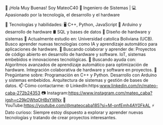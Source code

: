 👋 ¡Hola Muy Buenas! Soy MateoC40
🚀 Ingeniero de Sistemas | 💻 Apasionado por la tecnología, el desarrollo y el hardware

🔧 Tecnologías y habilidades:
🖥️ C++, Python, JavaScript
🔌 Arduino y desarrollo de hardware
🛢️ SQL y bases de datos
🔧 Diseño de hardware y sistemas
🌱 Actualmente estudio en:
Universidad catolica Boliviana (UCB).
Busco aprender nuevas tecnologías como IA y aprendizaje automático para aplicaciones de hardware.
👯 Buscando colaborar y aprender de:
Proyectos de código abierto en desarrollo de hardware y software.
IoT, sistemas embebidos e innovaciones tecnológicas.
🤔 Buscando ayuda con:
Algoritmos avanzados de aprendizaje automático para optimización de hardware.
Integración colaborativa de hardware y software en proyectos.
💬 Pregúntame sobre:
Programación en C++ y Python.
Desarrollo con Arduino y sistemas embebidos.
Arquitectura de sistemas y gestión de bases de datos.
📫 Cómo contactarme:
🌐 LinkedIn:https:www.linkedin.com/in/mateo-caba-272b24353
📷 Instagram:https://www.instagram.com/mateo_caba?igsh=c29kOWtqOHBsYWNx
🎥 YouTube:https://youtube.com/@mateocaba185?si=M-onfEmh4AY0FkAL
⚡ Dato curioso: Siempre estoy dispuesto a explorar y aprender nuevas tecnologías y tratando de crear proyectos interesantes.
